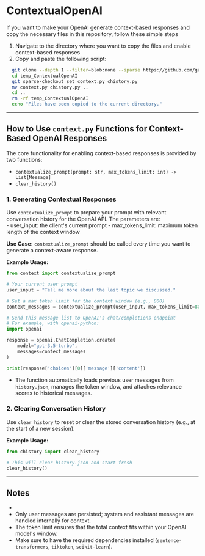 # ContextualOpenAI

If you want to make your OpenAI generate context-based responses and copy the necessary files in this repository, follow these simple steps
1. Navigate to the directory where you want to copy the files and enable context-based responses 
2. Copy and paste the following script:
  ```bash
    git clone --depth 1 --filter=blob:none --sparse https://github.com/gan0412/ContextualOpenAI.git temp_ContextualOpenAI
    cd temp_ContextualOpenAI
    git sparse-checkout set context.py chistory.py
    mv context.py chistory.py ..
    cd ..
    rm -rf temp_ContextualOpenAI
    echo "Files have been copied to the current directory."
  ```

---


## How to Use `context.py` Functions for Context-Based OpenAI Responses

The core functionality for enabling context-based responses is provided by two functions:

- `contextualize_prompt(prompt: str, max_tokens_limit: int) -> List[Message]`
- `clear_history()`


### 1. Generating Contextual Responses

Use `contextualize_prompt` to prepare your prompt with relevant conversation history for the OpenAI API. The parameters are:    
    - user_input: the client's current prompt
    - max_tokens_limit: maximum token length of the context window 

**Use Case:**
`contextualize_prompt` should be called every time you want to generate a context-aware response.

**Example Usage:**

```python
from context import contextualize_prompt

# Your current user prompt
user_input = "Tell me more about the last topic we discussed."

# Set a max token limit for the context window (e.g., 800)
context_messages = contextualize_prompt(user_input, max_tokens_limit=800)

# Send this message list to OpenAI's chat/completions endpoint
# For example, with openai-python:
import openai

response = openai.ChatCompletion.create(
    model="gpt-3.5-turbo",
    messages=context_messages
)

print(response['choices'][0]['message']['content'])
```

- The function automatically loads previous user messages from `history.json`, manages the token window, and attaches relevance scores to historical messages.


### 2. Clearing Conversation History

Use `clear_history` to reset or clear the stored conversation history (e.g., at the start of a new session).

**Example Usage:**

```python
from chistory import clear_history

# This will clear history.json and start fresh
clear_history()
```

---

## Notes

- 
- Only user messages are persisted; system and assistant messages are handled internally for context.
- The token limit ensures that the total context fits within your OpenAI model's window.
- Make sure to have the required dependencies installed (`sentence-transformers`, `tiktoken`, `scikit-learn`).
